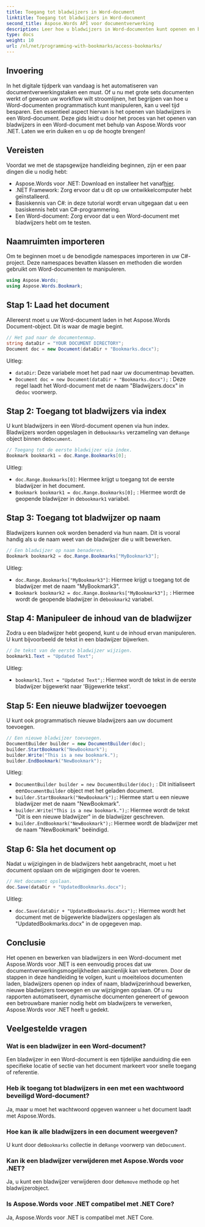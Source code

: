 ```yaml
---
title: Toegang tot bladwijzers in Word-document
linktitle: Toegang tot bladwijzers in Word-document
second_title: Aspose.Words API voor documentverwerking
description: Leer hoe u bladwijzers in Word-documenten kunt openen en bewerken met Aspose.Words voor .NET met deze gedetailleerde, stapsgewijze handleiding.
type: docs
weight: 10
url: /nl/net/programming-with-bookmarks/access-bookmarks/
---
```

## Invoering

In het digitale tijdperk van vandaag is het automatiseren van documentverwerkingstaken een must. Of u nu met grote sets documenten werkt of gewoon uw workflow wilt stroomlijnen, het begrijpen van hoe u Word-documenten programmatisch kunt manipuleren, kan u veel tijd besparen. Een essentieel aspect hiervan is het openen van bladwijzers in een Word-document. Deze gids leidt u door het proces van het openen van bladwijzers in een Word-document met behulp van Aspose.Words voor .NET. Laten we erin duiken en u op de hoogte brengen!

## Vereisten

Voordat we met de stapsgewijze handleiding beginnen, zijn er een paar dingen die u nodig hebt:

-  Aspose.Words voor .NET: Download en installeer het vanaf[hier](https://releases.aspose.com/words/net/).
- .NET Framework: Zorg ervoor dat u dit op uw ontwikkelcomputer hebt geïnstalleerd.
- Basiskennis van C#: in deze tutorial wordt ervan uitgegaan dat u een basiskennis hebt van C#-programmering.
- Een Word-document: Zorg ervoor dat u een Word-document met bladwijzers hebt om te testen.

## Naamruimten importeren

Om te beginnen moet u de benodigde namespaces importeren in uw C#-project. Deze namespaces bevatten klassen en methoden die worden gebruikt om Word-documenten te manipuleren.

```csharp
using Aspose.Words;
using Aspose.Words.Bookmark;
```

## Stap 1: Laad het document

Allereerst moet u uw Word-document laden in het Aspose.Words Document-object. Dit is waar de magie begint.

```csharp
// Het pad naar de documentenmap.
string dataDir = "YOUR DOCUMENT DIRECTORY";
Document doc = new Document(dataDir + "Bookmarks.docx");
```

Uitleg:
- `dataDir`: Deze variabele moet het pad naar uw documentmap bevatten.
- `Document doc = new Document(dataDir + "Bookmarks.docx");` : Deze regel laadt het Word-document met de naam "Bladwijzers.docx" in de`doc` voorwerp.

## Stap 2: Toegang tot bladwijzers via index

 U kunt bladwijzers in een Word-document openen via hun index. Bladwijzers worden opgeslagen in de`Bookmarks` verzameling van de`Range` object binnen de`Document`.

```csharp
// Toegang tot de eerste bladwijzer via index.
Bookmark bookmark1 = doc.Range.Bookmarks[0];
```

Uitleg:
- `doc.Range.Bookmarks[0]`: Hiermee krijgt u toegang tot de eerste bladwijzer in het document.
- `Bookmark bookmark1 = doc.Range.Bookmarks[0];` : Hiermee wordt de geopende bladwijzer in de`bookmark1` variabel.

## Stap 3: Toegang tot bladwijzer op naam

Bladwijzers kunnen ook worden benaderd via hun naam. Dit is vooral handig als u de naam weet van de bladwijzer die u wilt bewerken.

```csharp
// Een bladwijzer op naam benaderen.
Bookmark bookmark2 = doc.Range.Bookmarks["MyBookmark3"];
```

Uitleg:
- `doc.Range.Bookmarks["MyBookmark3"]`: Hiermee krijgt u toegang tot de bladwijzer met de naam "MyBookmark3".
- `Bookmark bookmark2 = doc.Range.Bookmarks["MyBookmark3"];` : Hiermee wordt de geopende bladwijzer in de`bookmark2` variabel.

## Stap 4: Manipuleer de inhoud van de bladwijzer

Zodra u een bladwijzer hebt geopend, kunt u de inhoud ervan manipuleren. U kunt bijvoorbeeld de tekst in een bladwijzer bijwerken.

```csharp
// De tekst van de eerste bladwijzer wijzigen.
bookmark1.Text = "Updated Text";
```

Uitleg:
- `bookmark1.Text = "Updated Text";`: Hiermee wordt de tekst in de eerste bladwijzer bijgewerkt naar 'Bijgewerkte tekst'.

## Stap 5: Een nieuwe bladwijzer toevoegen

U kunt ook programmatisch nieuwe bladwijzers aan uw document toevoegen.

```csharp
// Een nieuwe bladwijzer toevoegen.
DocumentBuilder builder = new DocumentBuilder(doc);
builder.StartBookmark("NewBookmark");
builder.Write("This is a new bookmark.");
builder.EndBookmark("NewBookmark");
```

Uitleg:
- `DocumentBuilder builder = new DocumentBuilder(doc);` : Dit initialiseert een`DocumentBuilder` object met het geladen document.
- `builder.StartBookmark("NewBookmark");`: Hiermee start u een nieuwe bladwijzer met de naam "NewBookmark".
- `builder.Write("This is a new bookmark.");`: Hiermee wordt de tekst "Dit is een nieuwe bladwijzer" in de bladwijzer geschreven.
- `builder.EndBookmark("NewBookmark");`: Hiermee wordt de bladwijzer met de naam "NewBookmark" beëindigd.

## Stap 6: Sla het document op

Nadat u wijzigingen in de bladwijzers hebt aangebracht, moet u het document opslaan om de wijzigingen door te voeren.

```csharp
// Het document opslaan.
doc.Save(dataDir + "UpdatedBookmarks.docx");
```

Uitleg:
- `doc.Save(dataDir + "UpdatedBookmarks.docx");`: Hiermee wordt het document met de bijgewerkte bladwijzers opgeslagen als "UpdatedBookmarks.docx" in de opgegeven map.

## Conclusie

Het openen en bewerken van bladwijzers in een Word-document met Aspose.Words voor .NET is een eenvoudig proces dat uw documentverwerkingsmogelijkheden aanzienlijk kan verbeteren. Door de stappen in deze handleiding te volgen, kunt u moeiteloos documenten laden, bladwijzers openen op index of naam, bladwijzerinhoud bewerken, nieuwe bladwijzers toevoegen en uw wijzigingen opslaan. Of u nu rapporten automatiseert, dynamische documenten genereert of gewoon een betrouwbare manier nodig hebt om bladwijzers te verwerken, Aspose.Words voor .NET heeft u gedekt.

## Veelgestelde vragen

### Wat is een bladwijzer in een Word-document?
Een bladwijzer in een Word-document is een tijdelijke aanduiding die een specifieke locatie of sectie van het document markeert voor snelle toegang of referentie.

### Heb ik toegang tot bladwijzers in een met een wachtwoord beveiligd Word-document?
Ja, maar u moet het wachtwoord opgeven wanneer u het document laadt met Aspose.Words.

### Hoe kan ik alle bladwijzers in een document weergeven?
 U kunt door de`Bookmarks` collectie in de`Range` voorwerp van de`Document`.

### Kan ik een bladwijzer verwijderen met Aspose.Words voor .NET?
 Ja, u kunt een bladwijzer verwijderen door de`Remove` methode op het bladwijzerobject.

### Is Aspose.Words voor .NET compatibel met .NET Core?
Ja, Aspose.Words voor .NET is compatibel met .NET Core.
